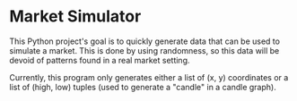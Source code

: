 # Market Simulator

This Python project's goal is to quickly generate
data that can be used to simulate a market. This is done 
by using randomness, so this data will be devoid of
patterns found in a real market setting.

Currently, this program only generates either a list of
(x, y) coordinates or a list of (high, low) tuples (used
to generate a "candle" in a candle graph).
